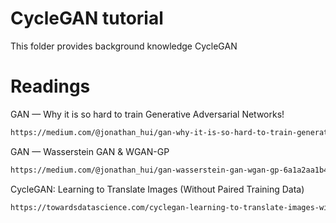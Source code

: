 # CycleGAN tutorial

This folder provides background knowledge CycleGAN



# Readings
GAN — Why it is so hard to train Generative Adversarial Networks!
``` bash
https://medium.com/@jonathan_hui/gan-why-it-is-so-hard-to-train-generative-advisory-networks-819a86b3750b
```

GAN — Wasserstein GAN & WGAN-GP
``` bash
https://medium.com/@jonathan_hui/gan-wasserstein-gan-wgan-gp-6a1a2aa1b490
```

CycleGAN: Learning to Translate Images (Without Paired Training Data)
``` bash
https://towardsdatascience.com/cyclegan-learning-to-translate-images-without-paired-training-data-5b4e93862c8d
```
